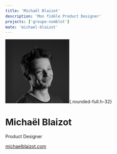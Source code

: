 ```yaml
---
title: 'Michaël Blaizot'
description: 'Mon fidèle Product Designer'
projects: ['groupe-nomblot']
mate: 'michael-blaizot'
---
```


![michael](/assets/team/michael-blaizot/profile.jpg){.rounded-full.h-32}
# Michaël Blaizot

Product Designer

[michaelblaizot.com](https://michaelblaizot.com)

